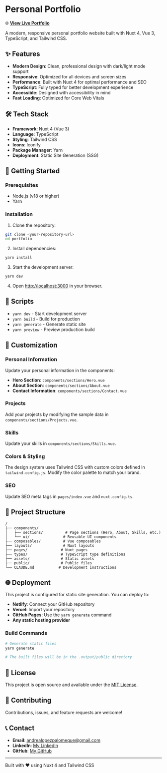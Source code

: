 # Personal Portfolio

🌐 **[View Live Portfolio](https://andrea-lopez-palomeque.web.app/)**

A modern, responsive personal portfolio website built with Nuxt 4, Vue 3, TypeScript, and Tailwind CSS.

## ✨ Features

- **Modern Design**: Clean, professional design with dark/light mode support
- **Responsive**: Optimized for all devices and screen sizes
- **Performance**: Built with Nuxt 4 for optimal performance and SEO
- **TypeScript**: Fully typed for better development experience
- **Accessible**: Designed with accessibility in mind
- **Fast Loading**: Optimized for Core Web Vitals

## 🛠️ Tech Stack

- **Framework**: Nuxt 4 (Vue 3)
- **Language**: TypeScript
- **Styling**: Tailwind CSS
- **Icons**: Iconify
- **Package Manager**: Yarn
- **Deployment**: Static Site Generation (SSG)

## 🚀 Getting Started

### Prerequisites

- Node.js (v18 or higher)
- Yarn

### Installation

1. Clone the repository:
```bash
git clone <your-repository-url>
cd portfolio
```

2. Install dependencies:
```bash
yarn install
```

3. Start the development server:
```bash
yarn dev
```

4. Open [http://localhost:3000](http://localhost:3000) in your browser.

## 📝 Scripts

- `yarn dev` - Start development server
- `yarn build` - Build for production
- `yarn generate` - Generate static site
- `yarn preview` - Preview production build

## 🎨 Customization

### Personal Information

Update your personal information in the components:

- **Hero Section**: `components/sections/Hero.vue`
- **About Section**: `components/sections/About.vue`
- **Contact Information**: `components/sections/Contact.vue`

### Projects

Add your projects by modifying the sample data in `components/sections/Projects.vue`.

### Skills

Update your skills in `components/sections/Skills.vue`.

### Colors & Styling

The design system uses Tailwind CSS with custom colors defined in `tailwind.config.js`. Modify the color palette to match your brand.

### SEO

Update SEO meta tags in `pages/index.vue` and `nuxt.config.ts`.

## 📁 Project Structure

```
/
├── components/
│   ├── sections/          # Page sections (Hero, About, Skills, etc.)
│   └── ui/               # Reusable UI components
├── composables/          # Vue composables
├── layouts/              # Nuxt layouts
├── pages/               # Nuxt pages
├── types/               # TypeScript type definitions
├── assets/              # Static assets
├── public/              # Public files
└── CLAUDE.md           # Development instructions
```

## 🌐 Deployment

This project is configured for static site generation. You can deploy to:

- **Netlify**: Connect your GitHub repository
- **Vercel**: Import your repository
- **GitHub Pages**: Use the `yarn generate` command
- **Any static hosting provider**

### Build Commands

```bash
# Generate static files
yarn generate

# The built files will be in the .output/public directory
```

## 📄 License

This project is open source and available under the [MIT License](LICENSE).

## 🤝 Contributing

Contributions, issues, and feature requests are welcome!

## 📞 Contact

- **Email**: andrealopezpalomeque@gmail.com
- **LinkedIn**: [My LinkedIn](https://www.linkedin.com/in/andrea-victoria-lopez-palomeque/)
- **GitHub**: [My GitHub](https://github.com/andrealopezpalomeque)

---

Built with ❤️ using Nuxt 4 and Tailwind CSS
